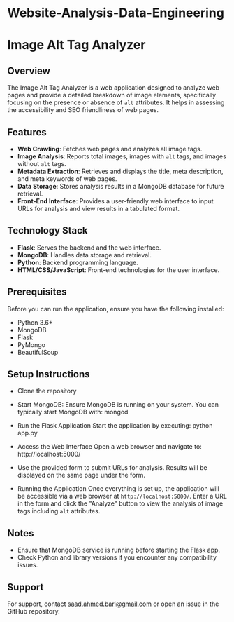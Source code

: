 # Website-Analysis-Data-Engineering
# Image Alt Tag Analyzer

## Overview
The Image Alt Tag Analyzer is a web application designed to analyze web pages and provide a detailed breakdown of image elements, specifically focusing on the presence or absence of `alt` attributes. It helps in assessing the accessibility and SEO friendliness of web pages.

## Features
- **Web Crawling**: Fetches web pages and analyzes all image tags.
- **Image Analysis**: Reports total images, images with `alt` tags, and images without `alt` tags.
- **Metadata Extraction**: Retrieves and displays the title, meta description, and meta keywords of web pages.
- **Data Storage**: Stores analysis results in a MongoDB database for future retrieval.
- **Front-End Interface**: Provides a user-friendly web interface to input URLs for analysis and view results in a tabulated format.

## Technology Stack
- **Flask**: Serves the backend and the web interface.
- **MongoDB**: Handles data storage and retrieval.
- **Python**: Backend programming language.
- **HTML/CSS/JavaScript**: Front-end technologies for the user interface.

## Prerequisites
Before you can run the application, ensure you have the following installed:
- Python 3.6+
- MongoDB
- Flask
- PyMongo
- BeautifulSoup

## Setup Instructions
- Clone the repository
- Start MongoDB:
Ensure MongoDB is running on your system. You can typically start MongoDB with: mongod
- Run the Flask Application
Start the application by executing:
python app.py
- Access the Web Interface
Open a web browser and navigate to:
http://localhost:5000/
- Use the provided form to submit URLs for analysis. Results will be displayed on the same page under the form.

- Running the Application
Once everything is set up, the application will be accessible via a web browser at `http://localhost:5000/`. Enter a URL in the form and click the "Analyze" button to view the analysis of image tags including `alt` attributes.

## Notes
- Ensure that MongoDB service is running before starting the Flask app.
- Check Python and library versions if you encounter any compatibility issues.

## Support
For support, contact saad.ahmed.bari@gmail.com or open an issue in the GitHub repository.
